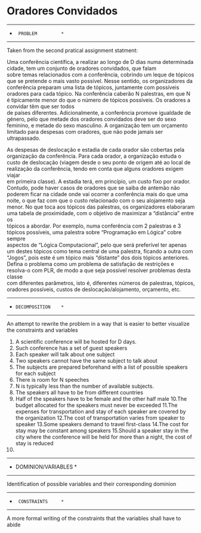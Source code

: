 # Oradores Convidados

************************
*      PROBLEM         *
************************
Taken from the second pratical assignment statment:

Uma  conferência  científica,  a  realizar  ao  longo  de  D  dias  numa  determinada  cidade,  tem  um conjunto  de  oradores  convidados,  que  falam  
sobre  temas  relacionados  com  a  conferência, cobrindo  um  leque  de tópicos  que  se  pretende  o  mais  vasto  possível.  Nesse  sentido,  os 
organizadores  da  conferência  preparam  uma  lista  de  tópicos,  juntamente  com  possíveis oradores para cada tópico.
Na conferência caberão N palestras, em que N é tipicamente menor do que o número de tópicos possíveis.  Os  oradores  a  convidar  têm  que  ser  todos  
de  países  diferentes.  Adicionalmente,  a conferência  promove  igualdade  de  género,  pelo  que  metade  dos  oradores  convidados  deve  ser do 
sexo feminino, e metade do sexo masculino. A organização tem um orçamento limitado para despesas com oradores, que não pode jamais ser ultrapassado.

As  despesas  de  deslocação  e  estadia  de  cada  orador  são  cobertas  pela  organização  da conferência. Para cada orador, a organização estuda 
o custo de deslocação (viagem desde o seu ponto de origem até ao local de realização da conferência, tendo em conta que alguns oradores exigem  viajar  
em  primeira  classe).  A  estadia  terá,  em  princípio,  um  custo  fixo  por  orador. 
Contudo, pode haver casos de oradores que se saiba de antemão  não poderem ficar  na cidade onde vai ocorrer a conferência mais do que uma noite, o 
que faz com que o custo relacionado com o seu alojamento seja menor.
No que toca aos tópicos das palestras, os organizadores elaboraram uma tabela de proximidade, com o  objetivo  de  maximizar  a  “distância”  entre  os  
tópicos  a  abordar.  Por  exemplo,  numa conferência com 2 palestras e 3 tópicos possíveis, uma palestra sobre “Programação em Lógica” cobre  sempre  
aspectos  de  “Lógica  Computacional”,  pelo  que  será  preferível  ter apenas  um destes tópicos como tema central de uma palestra, ficando a outra com 
“Jogos”, pois este é um tópico mais “distante” dos dois tópicos anteriores.
Defina o problema como um problema de satisfação de restrições e resolva-o com PLR, de modo a  que  seja  possível  resolver  problemas  desta  classe  
com  diferentes  parâmetros,  isto  é, diferentes números de palestras, tópicos, oradores possíveis, custos de deslocação/alojamento, orçamento, etc.

************************
*     DECOMPOSITION    *
************************
An attempt to rewrite the problem in a way that is easier to better visualize the constraints and variables
1. A scientific conference will be hosted for D days.
2. Such conference has a set of guest speakers
3. Each speaker will talk about one subject
4. Two speakers cannot have the same subject to talk about
5. The subjects are prepared beforehand with a list of possible speakers for each subject
6. There is room for N speeches
7. N is typically less than the number of available subjects.
8. The speakers all have to be from different countries
9. Half of the speakers have to be female and the other half male
10.The budget allocated for the speakers must never be exceeded
11.The expenses for transportation and stay of each speaker are covered by the organization
12.The cost of transportation varies from speaker to speaker
13.Some speakers demand to travel first-class
14.The cost for stay may be constant among speakers
15.Should a speaker stay in the city where the conference will be held for more than a night, the cost of stay is reduced
16.  

************************
*  DOMINION/VARIABLES  *
************************
Identification of possible variables and their corresponding dominion

************************
*      CONSTRAINTS     *
************************
A more formal writing of the constraints that the variables shall have to abide

